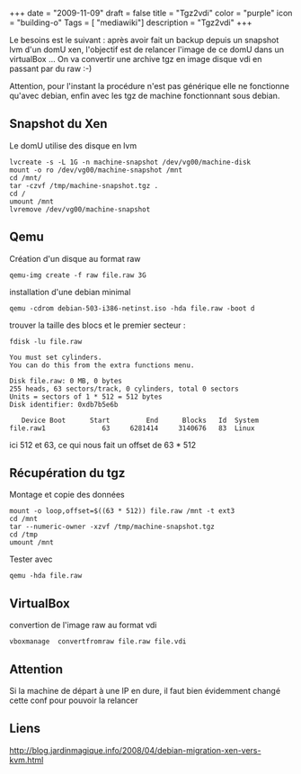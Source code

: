 +++
date = "2009-11-09"
draft = false
title = "Tgz2vdi"
color = "purple"
icon = "building-o"
Tags = [ "mediawiki"]
description = "Tgz2vdi"
+++

Le besoins est le suivant : après avoir fait un backup depuis un
snapshot lvm d'un domU xen, l'objectif est de relancer l'image de ce
domU dans un virtualBox ... On va convertir une archive tgz en image
disque vdi en passant par du raw :-)

Attention, pour l'instant la procédure n'est pas générique elle ne
fonctionne qu'avec debian, enfin avec les tgz de machine fonctionnant
sous debian.

Snapshot du Xen
---------------

Le domU utilise des disque en lvm

    lvcreate -s -L 1G -n machine-snapshot /dev/vg00/machine-disk
    mount -o ro /dev/vg00/machine-snapshot /mnt
    cd /mnt/
    tar -czvf /tmp/machine-snapshot.tgz .
    cd /
    umount /mnt
    lvremove /dev/vg00/machine-snapshot

Qemu
----

Création d'un disque au format raw

    qemu-img create -f raw file.raw 3G

installation d'une debian minimal

    qemu -cdrom debian-503-i386-netinst.iso -hda file.raw -boot d

trouver la taille des blocs et le premier secteur :

    fdisk -lu file.raw 

    You must set cylinders.
    You can do this from the extra functions menu.

    Disk file.raw: 0 MB, 0 bytes
    255 heads, 63 sectors/track, 0 cylinders, total 0 sectors
    Units = sectors of 1 * 512 = 512 bytes
    Disk identifier: 0xdb7b5e6b

       Device Boot      Start         End      Blocks   Id  System
    file.raw1              63     6281414     3140676   83  Linux

ici 512 et 63, ce qui nous fait un offset de 63 \* 512

Récupération du tgz
-------------------

Montage et copie des données

    mount -o loop,offset=$((63 * 512)) file.raw /mnt -t ext3
    cd /mnt
    tar --numeric-owner -xzvf /tmp/machine-snapshot.tgz
    cd /tmp
    umount /mnt

Tester avec

    qemu -hda file.raw

VirtualBox
----------

convertion de l'image raw au format vdi

    vboxmanage  convertfromraw file.raw file.vdi

Attention
---------

Si la machine de départ à une IP en dure, il faut bien évidemment changé
cette conf pour pouvoir la relancer

Liens
-----

<http://blog.jardinmagique.info/2008/04/debian-migration-xen-vers-kvm.html>
